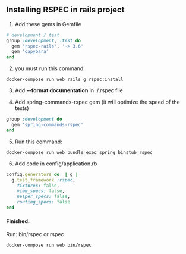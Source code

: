 ## Installing RSPEC in rails project

1. Add these gems in Gemfile
```ruby
# development / test
group :development, :test do
  gem 'rspec-rails', '~> 3.6'
  gem 'capybara'
end
```

2. you must run this command:
```shell
docker-compose run web rails g rspec:install
```

3. Add **--format documentation** in ./.rspec file

4. Add spring-commands-rspec gem (it will optimize the speed of the tests)
```ruby
group :development do
  gem 'spring-commands-rspec'
end
```

5. Run this command:
```shell
docker-compose run web bundle exec spring binstub rspec
```

6. Add code in config/application.rb
```ruby
config.generators do  | g |
  g.test_framework :rspec,
    fixtures: false,
    view_specs: false,
    helper_specs: false,
    routing_specs: false
end
```

#### Finished.
Run: bin/rspec or rspec
```shell
docker-compose run web bin/rspec
```
